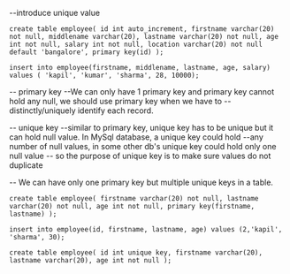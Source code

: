--introduce unique value

`create table employee(
id int auto_increment,
firstname varchar(20) not null,
middlename varchar(20),
lastname varchar(20) not null,
age int not null,
salary int not null,
location varchar(20) not null default 'bangalore',
primary key(id)
);`

`insert into employee(firstname, middlename, lastname, age, salary) 
values ( 'kapil', 'kumar', 'sharma', 28, 10000);`


-- primary key
--We can only have 1 primary key and primary key cannot hold any null, we should use primary key when we have to
--distinctly/uniquely identify each record.

-- unique key
--similar to primary key, unique key has to be unique but it can hold null value. In MySql database, a unique key could hold
--any number of null values, in some other db's unique key could hold only one null value
-- so the purpose of unique key is to make sure values do not duplicate


-- We can have only one primary key but multiple unique keys in a table.


`create table employee(
firstname varchar(20) not null,
lastname varchar(20) not null,
age int not null,
primary key(firstname, lastname)
);`

`insert into employee(id, firstname, lastname, age) values (2,'kapil', 'sharma', 30);`


`create table employee(
id int unique key,
firstname varchar(20),
lastname varchar(20),
age int not null
);
`
